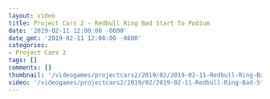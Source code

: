 ```yaml
---
layout: video
title: Project Cars 2 - Redbull Ring Bad Start To Podium
date: '2019-02-11 12:00:00 -0600'
date_gmt: '2019-02-11 12:00:00 -0600'
categories:
- Project Cars 2
tags: []
comments: []
thumbnail: '/videogames/projectcars2/2019/02/2019-02-11-Redbull-Ring-Bad-Start-To-Podium.jpg'
video: '/videogames/projectcars2/2019/02/2019-02-11-Redbull-Ring-Bad-Start-To-Podium.mp4'
---
```

